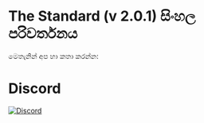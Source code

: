 # The Standard (v 2.0.1) සිංහල පරිවර්තනය

මෙතැනින් අප හා කතා කරන්න:

# Discord

[![Discord](https://discord.com/api/guilds/934130100008538142/widget.png?style=banner2)](https://discord.gg/vdPZ7hS52X)
